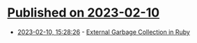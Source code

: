 # [Published on 2023-02-10](index.md)

* [2023-02-10, 15:28:26](https://news.ycombinator.com/item?id=34740876) - [External Garbage Collection in Ruby](https://census.dev/blog/external-garbage-collection)
